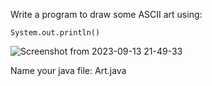 Write a program to draw some ASCII art using:

```
System.out.println()
```

![Screenshot from 2023-09-13 21-49-33](https://github.com/novillo-cs/apcsa_material/assets/123229891/2aea0b3a-3b36-4fa0-b7d0-fd3d55818b51)

Name your java file: Art.java
